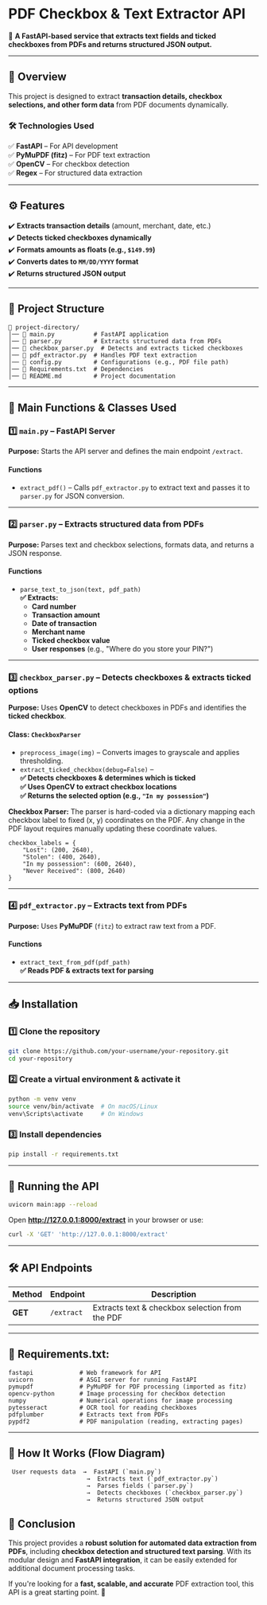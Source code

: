 # **PDF Checkbox & Text Extractor API**  

🚀 **A FastAPI-based service that extracts text fields and ticked checkboxes from PDFs and returns structured JSON output.**  

---

## **📌 Overview**  
This project is designed to extract **transaction details, checkbox selections, and other form data** from PDF documents dynamically.  

### **🛠 Technologies Used**  
✅ **FastAPI** – For API development  
✅ **PyMuPDF (fitz)** – For PDF text extraction  
✅ **OpenCV** – For checkbox detection  
✅ **Regex** – For structured data extraction  

---

## **⚙️ Features**  
✔️ **Extracts transaction details** (amount, merchant, date, etc.)  
✔️ **Detects ticked checkboxes dynamically**  
✔️ **Formats amounts as floats (e.g., `$149.99`)**  
✔️ **Converts dates to `MM/DD/YYYY` format**  
✔️ **Returns structured JSON output**  

---

## **📂 Project Structure**  
```
📁 project-directory/
│── 📜 main.py           # FastAPI application
│── 📜 parser.py         # Extracts structured data from PDFs
│── 📜 checkbox_parser.py  # Detects and extracts ticked checkboxes
│── 📜 pdf_extractor.py  # Handles PDF text extraction
│── 📜 config.py         # Configurations (e.g., PDF file path)
│── 📜 Requirements.txt  # Dependencies
│── 📜 README.md         # Project documentation
```

---

## **📜 Main Functions & Classes Used**  

### **1️⃣ `main.py`** – FastAPI Server  
**Purpose:** Starts the API server and defines the main endpoint `/extract`.  

#### **Functions**  
- `extract_pdf()` – Calls `pdf_extractor.py` to extract text and passes it to `parser.py` for JSON conversion.  

---

### **2️⃣ `parser.py`** – Extracts structured data from PDFs  
**Purpose:** Parses text and checkbox selections, formats data, and returns a JSON response.  

#### **Functions**  
- `parse_text_to_json(text, pdf_path)`  
  **✅ Extracts:**  
  - **Card number**
  - **Transaction amount**
  - **Date of transaction**
  - **Merchant name**
  - **Ticked checkbox value**
  - **User responses** (e.g., "Where do you store your PIN?")  

---

### **3️⃣ `checkbox_parser.py`** – Detects checkboxes & extracts ticked options  
**Purpose:** Uses **OpenCV** to detect checkboxes in PDFs and identifies the **ticked checkbox**.  

#### **Class: `CheckboxParser`**  
- `preprocess_image(img)` – Converts images to grayscale and applies thresholding.  
- `extract_ticked_checkbox(debug=False)` –  
  **✅ Detects checkboxes & determines which is ticked**  
  **✅ Uses OpenCV to extract checkbox locations**  
  **✅ Returns the selected option (e.g., `"In my possession"`)**


 **Checkbox Parser:** The parser is hard-coded via a dictionary mapping each checkbox label to fixed (x, y) coordinates on the PDF.
Any change in the PDF layout requires manually updating these coordinate values.
```
checkbox_labels = {
    "Lost": (200, 2640),
    "Stolen": (400, 2640),
    "In my possession": (600, 2640),
    "Never Received": (800, 2640)
}
```

---

### **4️⃣ `pdf_extractor.py`** – Extracts text from PDFs  
**Purpose:** Uses **PyMuPDF** (`fitz`) to extract raw text from a PDF.  

#### **Functions**  
- `extract_text_from_pdf(pdf_path)`  
  **✅ Reads PDF & extracts text for parsing**  

---

## **📥 Installation**  

### **1️⃣ Clone the repository**  
```bash
git clone https://github.com/your-username/your-repository.git
cd your-repository
```

### **2️⃣ Create a virtual environment & activate it**  
```bash
python -m venv venv
source venv/bin/activate  # On macOS/Linux
venv\Scripts\activate     # On Windows
```

### **3️⃣ Install dependencies**  
```bash
pip install -r requirements.txt
```

---

## **🚀 Running the API**  
```bash
uvicorn main:app --reload
```
Open **http://127.0.0.1:8000/extract** in your browser or use:  
```bash
curl -X 'GET' 'http://127.0.0.1:8000/extract' 
```

---

## **🛠 API Endpoints**  
| Method | Endpoint | Description |
|--------|----------|------------|
| **GET** | `/extract` | Extracts text & checkbox selection from the PDF |

---

## **📜 Requirements.txt:**

```
fastapi             # Web framework for API
uvicorn             # ASGI server for running FastAPI
pymupdf             # PyMuPDF for PDF processing (imported as fitz)
opencv-python       # Image processing for checkbox detection
numpy               # Numerical operations for image processing
pytesseract         # OCR tool for reading checkboxes
pdfplumber          # Extracts text from PDFs
pypdf2              # PDF manipulation (reading, extracting pages)
```
---

## **📌 How It Works (Flow Diagram)**  
```plaintext
 User requests data  →  FastAPI (`main.py`)  
                      →  Extracts text (`pdf_extractor.py`)  
                      →  Parses fields (`parser.py`)  
                      →  Detects checkboxes (`checkbox_parser.py`)  
                      →  Returns structured JSON output  
```


## **📌 Conclusion**  
This project provides a **robust solution for automated data extraction from PDFs**, including **checkbox detection and structured text parsing**. With its modular design and **FastAPI integration**, it can be easily extended for additional document processing tasks.  

If you're looking for a **fast, scalable, and accurate** PDF extraction tool, this API is a great starting point. 🚀  
